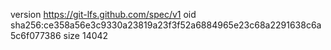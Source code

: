 version https://git-lfs.github.com/spec/v1
oid sha256:ce358a56e3c9330a23819a23f3f52a6884965e23c68a2291638c6a5c6f077386
size 14042
